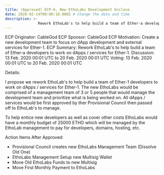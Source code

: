 ```yaml
---
title: (Approved) ECP-6, New EthoLabs Development Enclave
date: 2020-02-14T00:00:10.000Z # Change the date and time
description: >-
               Rework EthoLab's to help build a team of Ether-a developers to work on dApps / services for Ether-1.
---
```


ECP Originator: CableGod
ECP Sponsor: CableGod
ECP Motivation: Create a new development team to focus on dApp development and external services for Ether-1.
ECP Summary: Rework EthoLab's to help build a team of Ether-a developers to work on dApps / services for Ether-1. 
Discussion: 13 Feb. 2020 00:01 UTC to 20 Feb. 2020 00:01 UTC
Voting: 13 Feb. 2020 00:01 UTC to 20 Feb. 2020 00:01 UTC

Details:

I propose we rework EthoLab's to help build a team of Ether-1 developers to work on dApps / services for Ether-1. The new EthoLabs would be comprised of a management team of 3 or 5 people that would manage the development team and prioritize what is being worked on. All dApps / services would be first approved by ther Provisional Council then passed off to EthoLab's to manage. 

To help entice new developers as well as cover other costs EthoLabs would have a monthly budget of 25000 ETHO which will be managed by the EthoLab management to pay for developers, domains, hosting, etc. 

Action Items After Approved:
- Provisional Council creates new EthoLabs Management Team (Dissolve Old One)
- EthoLabs Management Setup new Multisig Wallet
- Move Old EthoLabs Funds to new Multisig
- Move First Monthly Payment to EthoLabs
